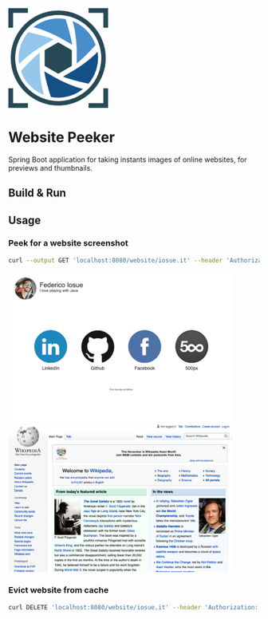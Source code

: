 <img src="https://github.com/federicoiosue/website-peeker/raw/develop/assets/icon.png" width="200">

# Website Peeker

Spring Boot application for taking instants images of online websites, for previews and thumbnails.

## Build & Run

## Usage

### Peek for a website screenshot

```bash
curl --output GET 'localhost:8080/website/iosue.it' --header 'Authorization: Basic dXNlcjpwYXNz'
```
<img src="https://github.com/federicoiosue/website-peeker/raw/develop/assets/site1.jpg" width="450"> <img src="https://github.com/federicoiosue/website-peeker/raw/develop/assets/site2.jpg" width="450">

### Evict website from cache

```bash
curl DELETE 'localhost:8080/website/iosue.it' --header 'Authorization: Basic dXNlcjpwYXNz'
```